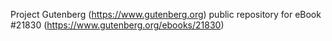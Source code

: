 Project Gutenberg (https://www.gutenberg.org) public repository for eBook #21830 (https://www.gutenberg.org/ebooks/21830)
